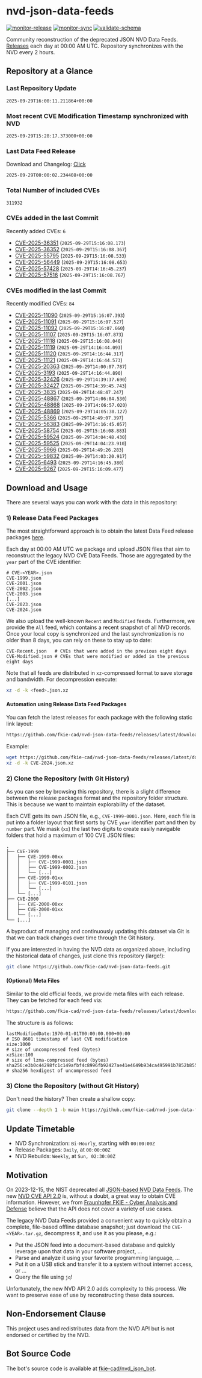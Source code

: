 # nvd-json-data-feeds

[![monitor-release](https://github.com/fkie-cad/nvd-json-data-feeds/actions/workflows/monitor_release.yml/badge.svg)](https://github.com/fkie-cad/nvd-json-data-feeds/actions/workflows/monitor_release.yml)
[![monitor-sync](https://github.com/fkie-cad/nvd-json-data-feeds/actions/workflows/monitor_sync.yml/badge.svg)](https://github.com/fkie-cad/nvd-json-data-feeds/actions/workflows/monitor_sync.yml)
[![validate-schema](https://github.com/fkie-cad/nvd-json-data-feeds/actions/workflows/validate_schema.yml/badge.svg)](https://github.com/fkie-cad/nvd-json-data-feeds/actions/workflows/validate_schema.yml)

Community reconstruction of the deprecated JSON NVD Data Feeds.
[Releases](https://github.com/fkie-cad/nvd-json-data-feeds/releases/latest) each day at 00:00 AM UTC.
Repository synchronizes with the NVD every 2 hours.

## Repository at a Glance

### Last Repository Update

```plain
2025-09-29T16:00:11.211864+00:00
```

### Most recent CVE Modification Timestamp synchronized with NVD

```plain
2025-09-29T15:28:17.373000+00:00
```

### Last Data Feed Release

Download and Changelog: [Click](https://github.com/fkie-cad/nvd-json-data-feeds/releases/latest)

```plain
2025-09-29T00:00:02.234408+00:00
```

### Total Number of included CVEs

```plain
311932
```

### CVEs added in the last Commit

Recently added CVEs: `6`

- [CVE-2025-36351](CVE-2025/CVE-2025-363xx/CVE-2025-36351.json) (`2025-09-29T15:16:08.173`)
- [CVE-2025-36352](CVE-2025/CVE-2025-363xx/CVE-2025-36352.json) (`2025-09-29T15:16:08.367`)
- [CVE-2025-55795](CVE-2025/CVE-2025-557xx/CVE-2025-55795.json) (`2025-09-29T15:16:08.533`)
- [CVE-2025-56449](CVE-2025/CVE-2025-564xx/CVE-2025-56449.json) (`2025-09-29T15:16:08.653`)
- [CVE-2025-57428](CVE-2025/CVE-2025-574xx/CVE-2025-57428.json) (`2025-09-29T14:16:45.237`)
- [CVE-2025-57516](CVE-2025/CVE-2025-575xx/CVE-2025-57516.json) (`2025-09-29T15:16:08.767`)


### CVEs modified in the last Commit

Recently modified CVEs: `84`

- [CVE-2025-11090](CVE-2025/CVE-2025-110xx/CVE-2025-11090.json) (`2025-09-29T15:16:07.393`)
- [CVE-2025-11091](CVE-2025/CVE-2025-110xx/CVE-2025-11091.json) (`2025-09-29T15:16:07.527`)
- [CVE-2025-11092](CVE-2025/CVE-2025-110xx/CVE-2025-11092.json) (`2025-09-29T15:16:07.660`)
- [CVE-2025-11107](CVE-2025/CVE-2025-111xx/CVE-2025-11107.json) (`2025-09-29T15:16:07.873`)
- [CVE-2025-11118](CVE-2025/CVE-2025-111xx/CVE-2025-11118.json) (`2025-09-29T15:16:08.040`)
- [CVE-2025-11119](CVE-2025/CVE-2025-111xx/CVE-2025-11119.json) (`2025-09-29T14:16:44.093`)
- [CVE-2025-11120](CVE-2025/CVE-2025-111xx/CVE-2025-11120.json) (`2025-09-29T14:16:44.317`)
- [CVE-2025-11121](CVE-2025/CVE-2025-111xx/CVE-2025-11121.json) (`2025-09-29T14:16:44.573`)
- [CVE-2025-20363](CVE-2025/CVE-2025-203xx/CVE-2025-20363.json) (`2025-09-29T14:00:07.787`)
- [CVE-2025-3193](CVE-2025/CVE-2025-31xx/CVE-2025-3193.json) (`2025-09-29T14:16:44.890`)
- [CVE-2025-32426](CVE-2025/CVE-2025-324xx/CVE-2025-32426.json) (`2025-09-29T14:39:37.690`)
- [CVE-2025-32427](CVE-2025/CVE-2025-324xx/CVE-2025-32427.json) (`2025-09-29T14:39:45.743`)
- [CVE-2025-3835](CVE-2025/CVE-2025-38xx/CVE-2025-3835.json) (`2025-09-29T14:48:47.247`)
- [CVE-2025-48867](CVE-2025/CVE-2025-488xx/CVE-2025-48867.json) (`2025-09-29T14:06:04.530`)
- [CVE-2025-48868](CVE-2025/CVE-2025-488xx/CVE-2025-48868.json) (`2025-09-29T14:06:57.020`)
- [CVE-2025-48869](CVE-2025/CVE-2025-488xx/CVE-2025-48869.json) (`2025-09-29T14:05:30.127`)
- [CVE-2025-5366](CVE-2025/CVE-2025-53xx/CVE-2025-5366.json) (`2025-09-29T14:49:07.397`)
- [CVE-2025-56383](CVE-2025/CVE-2025-563xx/CVE-2025-56383.json) (`2025-09-29T14:16:45.057`)
- [CVE-2025-58754](CVE-2025/CVE-2025-587xx/CVE-2025-58754.json) (`2025-09-29T15:16:08.883`)
- [CVE-2025-59524](CVE-2025/CVE-2025-595xx/CVE-2025-59524.json) (`2025-09-29T14:04:48.430`)
- [CVE-2025-59525](CVE-2025/CVE-2025-595xx/CVE-2025-59525.json) (`2025-09-29T14:04:23.910`)
- [CVE-2025-5966](CVE-2025/CVE-2025-59xx/CVE-2025-5966.json) (`2025-09-29T14:49:26.283`)
- [CVE-2025-59832](CVE-2025/CVE-2025-598xx/CVE-2025-59832.json) (`2025-09-29T14:03:20.917`)
- [CVE-2025-6493](CVE-2025/CVE-2025-64xx/CVE-2025-6493.json) (`2025-09-29T14:16:45.380`)
- [CVE-2025-9267](CVE-2025/CVE-2025-92xx/CVE-2025-9267.json) (`2025-09-29T15:16:09.477`)


## Download and Usage

There are several ways you can work with the data in this repository:

### 1) Release Data Feed Packages

The most straightforward approach is to obtain the latest Data Feed release packages [here](https://github.com/fkie-cad/nvd-json-data-feeds/releases/latest).

Each day at 00:00 AM UTC we package and upload JSON files that aim to reconstruct the legacy NVD CVE Data Feeds.
Those are aggregated by the `year` part of the CVE identifier:

```
# CVE-<YEAR>.json
CVE-1999.json
CVE-2001.json
CVE-2002.json
CVE-2003.json
[...]
CVE-2023.json
CVE-2024.json
```

We also upload the well-known `Recent` and `Modified` feeds.
Furthermore, we provide the `All` feed, which contains a recent snapshot of all NVD records.
Once your local copy is synchronized and the last synchronization is no older than 8 days, you can rely on these to stay up to date:

```plain
CVE-Recent.json   # CVEs that were added in the previous eight days
CVE-Modified.json # CVEs that were modified or added in the previous eight days
```

Note that all feeds are distributed in `xz`-compressed format to save storage and bandwidth.
For decompression execute:

```sh
xz -d -k <feed>.json.xz
```

#### Automation using Release Data Feed Packages

You can fetch the latest releases for each package with the following static link layout:

```sh
https://github.com/fkie-cad/nvd-json-data-feeds/releases/latest/download/CVE-<YEAR>.json.xz
```

Example:

```sh
wget https://github.com/fkie-cad/nvd-json-data-feeds/releases/latest/download/CVE-2024.json.xz
xz -d -k CVE-2024.json.xz
```

### 2) Clone the Repository (with Git History)

As you can see by browsing this repository, there is a slight difference between the release packages format and the repository folder structure.
This is because we want to maintain explorability of the dataset.

Each CVE gets its own JSON file, e.g., `CVE-1999-0001.json`.
Here, each file is put into a folder layout that first sorts by CVE `year` identifier part and then by `number` part.
We mask (`xx`) the last two digits to create easily navigable folders that hold a maximum of 100 CVE JSON files:

```plain
.
├── CVE-1999
│   ├── CVE-1999-00xx
│   │   ├── CVE-1999-0001.json
│   │   ├── CVE-1999-0002.json
│   │   └── [...]
│   ├── CVE-1999-01xx
│   │   ├── CVE-1999-0101.json
│   │   └── [...]
│   └── [...]
├── CVE-2000
│   ├── CVE-2000-00xx
│   ├── CVE-2000-01xx
│   └── [...]
└── [...]
```

A byproduct of managing and continuously updating this dataset via Git is that we can track changes over time through the Git history.

If you are interested in having the NVD data as organized above, including the historical data of changes, just clone this repository (large!):

```sh
git clone https://github.com/fkie-cad/nvd-json-data-feeds.git
```

#### (Optional) Meta Files

Similar to the old official feeds, we provide meta files with each release. They can be fetched for each feed via:

```sh
https://github.com/fkie-cad/nvd-json-data-feeds/releases/latest/download/CVE-<YEAR>.meta
```

The structure is as follows:

```plain
lastModifiedDate:1970-01-01T00:00:00.000+00:00                          # ISO 8601 timestamp of last CVE modification
size:1000                                                               # size of uncompressed feed (bytes)
xzSize:100                                                              # size of lzma-compressed feed (bytes)
sha256:e3b0c44298fc1c149afbf4c8996fb92427ae41e4649b934ca495991b7852b855 # sha256 hexdigest of uncompressed feed
```

### 3) Clone the Repository (without Git History)

Don't need the history? Then create a shallow copy:

```sh
git clone --depth 1 -b main https://github.com/fkie-cad/nvd-json-data-feeds.git
```


## Update Timetable

* NVD Synchronization: `Bi-Hourly`, starting with `00:00:00Z`
* Release Packages: `Daily`, at `00:00:00Z`
* NVD Rebuilds: `Weekly`, at `Sun, 02:30:00Z`


## Motivation

On 2023-12-15, the NIST deprecated all [JSON-based NVD Data Feeds](https://nvd.nist.gov/vuln/data-feeds#divRetirementBanner-1).
The new [NVD CVE API 2.0](https://nvd.nist.gov/developers/vulnerabilities) is, without a doubt, a great way to obtain CVE information.
However, we from [Fraunhofer FKIE - Cyber Analysis and Defense](https://www.fkie.fraunhofer.de/en/departments/cad.html) believe that the API does not cover a variety of use cases.

The legacy NVD Data Feeds provided a convenient way to quickly obtain a complete, file-based offline database snapshot; just download the `CVE-<YEAR>.tar.gz`, decompress it, and use it as you please, e.g.:

- Put the JSON feed into a document-based database and quickly leverage upon that data in your software project, ...
- Parse and analyze it using your favorite programming language, ...
- Put it on a USB stick and transfer it to a system without internet access, or ...
- Query the file using `jq`!

Unfortunately, the new NVD API 2.0 adds complexity to this process.
We want to preserve ease of use by reconstructing these data sources.

## Non-Endorsement Clause

This project uses and redistributes data from the NVD API but is not endorsed or certified by the NVD.

## Bot Source Code

The bot's source code is available at [fkie-cad/nvd\_json\_bot](https://github.com/fkie-cad/nvd_json_bot).